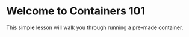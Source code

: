 # Welcome to Containers 101

This simple lesson will walk you through running a pre-made container.
